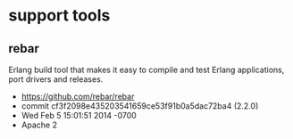 # support tools 


## rebar

Erlang build tool that makes it easy to compile and test Erlang
applications, port drivers and releases.

- https://github.com/rebar/rebar
- commit cf3f2098e435203541659ce53f91b0a5dac72ba4 (2.2.0)
- Wed Feb 5 15:01:51 2014 -0700
- Apache 2
